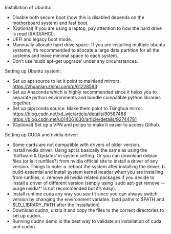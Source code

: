 Installation of Ubuntu:
* Disable both secure boot (how this is disabled depends on the motherboard system) and fast boot.
* (Optional) If you are using a laptop, pay attention to how the hard drive is read (RAID/AHCI).
* UEFI and legacy boot mode.
* Mannually allocate hard drive space. If you are installing multiple ubuntu systems, it’s recommended to allocate a large data partition for all the systems and leave minimal space to each system.
* Don’t use ‘sudo apt-get upgrade’ under any circumstances.

Setting up Ubuntu system:
* Set up apt source to let it point to mainland mirrors.
https://zhuanlan.zhihu.com/p/61228593
* Set up Anaconda which is highly recommended since it helps you to separate python environments and bundle compatible python libraries together.
* Set up pip/conda source. Make them point to Tsinghua mirror.
https://blog.csdn.net/xd_wjc/article/details/80587488
https://blog.csdn.net/u014061630/article/details/92744781
* (Optional) Set up a VPN and polipo to make it easier to access Github.

Setting up CUDA and nvidia driver:
* Some cards are not compatible with drivers of older version.
* Install nvidia driver: Using apt is basically the same as using the ‘Software & Updates’ in system setting. Or you can download debian files (or is it runfiles?) from nvidia official site to install a driver of any version. Things to note: a. reboot the system after installing the driver; b. build-essential and install system kernel header when you are installing from runfiles; c. remove all nvidia related packages if you decide to install a driver of different version (simply using ‘sudo apt-get remove --purge nvidia*’ is not recommended but it’s easy).
* Install runtime cuda any way you see fit since you can always switch version by changing the environment variable. (add paths to $PATH and $LD_LIBRARY_PATH after the installation)
* Download cudnn, unzip it and copy the files to the correct directories to set up cudnn.
* Running cudnn demo is the best way to validate an installation of cuda and cudnn.

